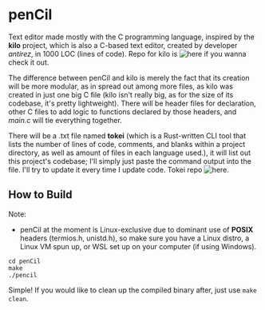 # penCil

Text editor made mostly with the C programming language, inspired by the **kilo** project, which is also a C-based text editor, created by developer *antirez*, in 1000 LOC (lines of code).
Repo for kilo is ![here](https://github.com/antirez/kilo) if you wanna check it out.

The difference between penCil and kilo is merely the fact that its creation will be more modular, as in spread out among more files, as kilo was created in just one big C file (kilo isn't really big, as for the size of its codebase, it's pretty lightweight).
There will be header files for declaration, other C files to add logic to functions declared by those headers, and *main.c* will tie everything together.

There will be a .txt file named **tokei** (which is a Rust-written CLI tool that lists the number of lines of code, comments, and blanks within a project directory, as well as amount of files in each language used.),
it will list out this project's codebase; I'll simply just paste the command output into the file. I'll try to update it every time I update code.
Tokei repo ![here](https://github.com/XAMPPRocky/tokei).

## How to Build

Note:
- penCil at the moment is Linux-exclusive due to dominant use of **POSIX** headers (termios.h, unistd.h), so make sure you have a Linux distro, a Linux VM spun up, or WSL set up on your computer (if using Windows).

```
cd penCil
make
./pencil
```

Simple! If you would like to clean up the compiled binary after, just use ```make clean```.
